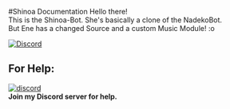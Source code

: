 #Shinoa Documentation
Hello there!  
This is the Shinoa-Bot. She's basically a clone of the NadekoBot.   
But Ene has a changed Source and a custom Music Module! :o  

[![Discord](https://discordapp.com/api/guilds/463800693287944212/widget.png)](http://gremagol.com/discord)

## For Help:
[![discord](http://i.imgur.com/Cz1RWW6.png)](http://gremagol.com/discord)  
**Join my Discord server for help.**
